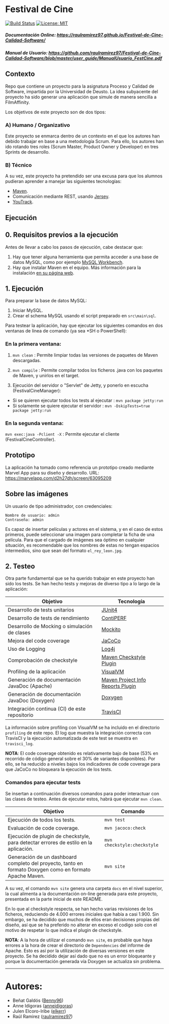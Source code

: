# Festival de Cine

[![Build Status](https://travis-ci.com/raulramirez97/Festival-de-Cine-Calidad-Software.svg?branch=master)](https://travis-ci.com/raulramirez97/Festival-de-Cine-Calidad-Software/)
[![License: MIT](https://img.shields.io/badge/License-MIT-yellow.svg)](https://opensource.org/licenses/MIT)

##### Documentación Online: https://raulramirez97.github.io/Festival-de-Cine-Calidad-Software/

##### Manual de Usuario: https://github.com/raulramirez97/Festival-de-Cine-Calidad-Software/blob/master/user_guide/ManualUsuario_FestCine.pdf

## Contexto

Repo que contiene un proyecto para la asignatura Proceso y Calidad de Software, impartida por la Universidad de Deusto.
La idea subyacente del proyecto ha sido generar una aplicación que simule de manera sencilla a FilmAffinity.

Los objetivos de este proyecto son de dos tipos:

### A) Humano / Organizativo

Este proyecto se enmarca dentro de un contexto en el que los autores han debido trabajar en base a una metodología Scrum.
Para ello, los autores han ido rotando tres roles (Scrum Master, Product Owner y Developer) en tres Sprints de 
desarrollo.

### B) Técnico

A su vez, este proyecto ha pretendido ser una excusa para que los alumnos pudieran aprender a manejar las siguientes
tecnologías:

- [Maven](https://maven.apache.org/ "Landing page de Maven").
- Comunicación mediante REST, usando [Jersey](https://eclipse-ee4j.github.io/jersey/ "Documentación de Jersey").
- [YouTrack](https://www.jetbrains.com/youtrack/ "Landing page de YouTrack, producto de JetBrains").

## Ejecución

## 0. Requisitos previos a la ejecución

Antes de llevar a cabo los pasos de ejecución, cabe destacar que:

1. Hay que tener alguna herramienta que permita acceder a una base de datos MySQL, como por ejemplo 
[MySQL Workbench](https://www.mysql.com/products/workbench/ "Landing page de MySQL Workbench").
2. Hay que instalar Maven en el equipo. Más información para la instalación 
[en su página web](https://maven.apache.org/install.html "URL de ayuda para instalar Maven").

## 1. Ejecución

Para preparar la base de datos MySQL:

1. Iniciar MySQL.
2. Crear el schema MySQL usando el script preparado en `src\main\sql`.

Para testear la aplicación, hay que ejecutar los siguientes comandos en dos ventanas de línea de comando 
(ya sea *SH o PowerShell):

### En la primera ventana:
1. `mvn clean` : Permite limpiar todas las versiones de paquetes de Maven descargadas.
2. `mvn compile` : Permite compilar todos los ficheros .java con los paquetes de Maven, y unirlos en el target.

3. Ejecución del servidor o "Servlet" de Jetty, y ponerlo en escucha (FestivalCineManager):
- Si se quieren ejecutar todos los tests al ejecutar : `mvn package jetty:run`
- Si solamente se quiere ejecutar el servidor : `mvn -DskipTests=true package jetty:run`

### En la segunda ventana:
`mvn exec:java -Pclient -X` : Permite ejecutar el cliente (FestivalCineController).

## Prototipo

La aplicación ha tomado como referencia un prototipo creado mediante Marvel App para su diseño y desarrollo. 
URL: https://marvelapp.com/d2h27dh/screen/63095209

## Sobre las imágenes

Un usuario de tipo administrador, con credenciales:

```
Nombre de usuario: admin
Contraseña: admin
```

Es capaz de insertar películas y actores en el sistema, y en el caso de estos primeros, puede seleccionar una imagen
para completar la ficha de una película. Para que el cargado de imágenes sea óptimo en cualquier situación, es 
recomendable que los nombres de estas no tengan espacios intermedios, sino que sean del formato `el_rey_leon.jpg`.

## 2. Testeo

Otra parte fundamental que se ha querido trabajar en este proyecto han sido los tests. Se han hecho tests y mejoras
de diverso tipo a lo largo de la aplicación:

| Objetivo | Tecnología |
| --- | --- |
| Desarrollo de tests unitarios | [JUnit4](https://junit.org/junit4/) |
| Desarrollo de tests de rendimiento | [ContiPERF](https://mvnrepository.com/artifact/org.databene/contiperf) |
| Desarrollo de Mocking o simulación de clases | [Mockito](https://site.mockito.org/) |
| Mejora del code coverage | [JaCoCo](https://www.eclemma.org/jacoco/) |
| Uso de Logging | [Log4j](https://logging.apache.org/log4j/2.x/) |
| Comprobación de checkstyle | [Maven Checkstyle Plugin](https://maven.apache.org/plugins/maven-checkstyle-plugin/) |
| Profiling de la aplicación | [VisualVM](https://visualvm.github.io/) |
| Generación de documentación JavaDoc (Apache) | [Maven Project Info Reports Plugin](https://maven.apache.org/plugins/maven-project-info-reports-plugin/) |
| Generación de documentación JavaDoc (Doxygen) | [Doxygen](http://www.doxygen.nl/) |
| Integración continua (CI) de este repositorio | [TravisCI](https://travis-ci.org/) |

La información sobre profiling con VisualVM se ha incluido en el directorio `profiling` de este repo. El log que muestra 
la integración correcta con TravisCI y la ejecución automatizada de este test se muestra en `travisci_log`.

<b>NOTA</b>: El code coverage obtenido es relativamente bajo de base (53% en recorrido de código general sobre el 30% de 
variantes disponibles). Por ello, se ha reducido a niveles bajos los indicadores de code coverage para que JaCoCo no 
bloqueara la ejecución de los tests.

### Comandos para ejecutar tests

Se insertan a continuación diversos comandos para poder interactuar con las clases de testeo. Antes de ejecutar estos,
habrá que ejecutar `mvn clean`.

| Objetivo | Comando |
| --- | --- |
| Ejecución de todos los tests. | ```mvn test``` |
| Evaluación de code coverage. | ```mvn jacoco:check``` |
| Ejecución de plugin de checkstyle, para detectar errores de estilo en la aplicación. | ```mvn checkstyle:checkstyle``` |
| Generación de un dashboard completo del proyecto, tanto en formato Doxygen como en formato Apache Maven. | ```mvn site``` |

A su vez, el comando ```mvn site``` genera una carpeta ```docs``` en el nivel superior, la cual alimenta a la
documentación on-line generada para este proyecto, presentada en la parte inicial de este README.

En lo que al checkstyle respecta, se han hecho varias revisiones de los ficheros, reduciendo de 4.000 errores iniciales
que había a casi 1.900. Sin embargo, se ha decidido que muchos de ellos eran decisiones propias del diseño, así que se
ha preferido no alterar en exceso el codigo solo con el motivo de respetar lo que indica el plugin de checkstyle.

<b>NOTA</b>: A la hora de utilizar el comando `mvn site`, es probable que haya errores a la hora de crear el directorio de
`Dependencies` del informe de Apache. Esto es así por la utilización de diversas versiones en este proyecto. 
Se ha decidido dejar así dado que no es un error bloqueante y porque la documentación generada vía Doxygen se actualiza 
sin problema.
_____

# Autores:

- Beñat Galdós ([Benny96](https://github.com/Benny96 "Perfil de GitHub de Beñat Galdós"))
- Anne Idigoras ([anneidigoras](https://github.com/anneidigoras "Perfil de GitHub de Anne Idigoras"))
- Julen Elcoro-Iribe ([elkerr](https://github.com/Elkerr "Perfil de GitHub de Julen Elcoro-Iribe"))
- Raúl Ramirez ([raulramirez97](https://github.com/raulramirez97 "Perfil de GitHub de Raúl Ramirez"))
